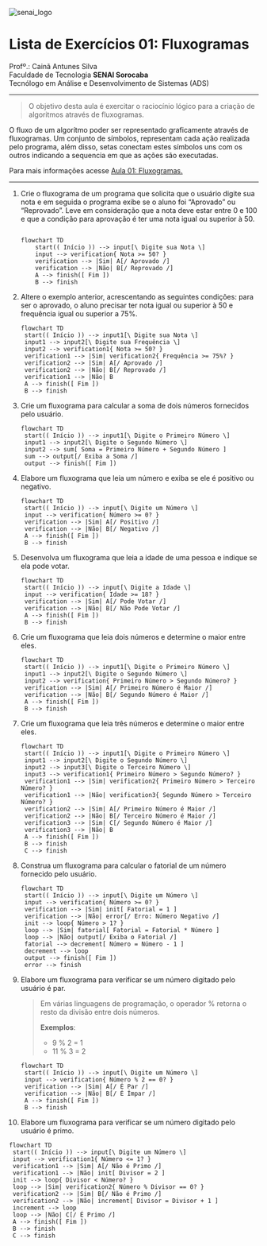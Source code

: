 ![senai_logo](https://transparencia.sp.senai.br/Content/img/logo-senai.png)

# Lista de Exercícios 01: Fluxogramas

Profº.: Cainã Antunes Silva  
Faculdade de Tecnologia **SENAI Sorocaba**  
Tecnólogo em Análise e Desenvolvimento de Sistemas (ADS)
___


> O objetivo desta aula é exercitar o raciocínio lógico para a criação de algoritmos através de fluxogramas.  

O fluxo de um algorítmo poder ser representado graficamente através de fluxogramas. Um conjunto de símbolos, representam cada ação realizada pelo programa, além disso, setas conectam estes símbolos uns com os outros indicando a sequencia em que as ações são executadas.

Para mais informações acesse [Aula 01: Fluxogramas.](https://www.notion.so/cainaantunes/Aula-01-Fluxogramas-188bde521b3b80de90f7dbd9407af71e)

***

1. Crie o fluxograma de um programa que solicita que o usuário digite sua nota e em seguida o programa exibe se o aluno foi “Aprovado” ou “Reprovado”. Leve em consideração que a nota deve estar entre 0 e 100 e que a condição para aprovação é ter uma nota igual ou superior à 50.
   
    ```mermaid
   
    flowchart TD
        start(( Início )) --> input[\ Digite sua Nota \]
        input --> verification{ Nota >= 50? }
        verification --> |Sim| A[/ Aprovado /]
        verification --> |Não| B[/ Reprovado /]
        A --> finish([ Fim ])
        B --> finish
    ```
   
2. Altere o exemplo anterior, acrescentando as seguintes condições: para ser o aprovado, o aluno precisar ter nota igual ou superior à 50 e frequência igual ou superior a 75%.
   
   ```mermaid
   flowchart TD
    start(( Início )) --> input1[\ Digite sua Nota \]
    input1 --> input2[\ Digite sua Frequência \]
    input2 --> verification1{ Nota >= 50? }
    verification1 --> |Sim| verification2{ Frequência >= 75%? }
    verification2 --> |Sim| A[/ Aprovado /]
    verification2 --> |Não| B[/ Reprovado /]
    verification1 --> |Não| B
    A --> finish([ Fim ])
    B --> finish
   ```
   
3. Crie um fluxograma para calcular a soma de dois números fornecidos pelo usuário.
   
   ```mermaid
   flowchart TD
    start(( Início )) --> input1[\ Digite o Primeiro Número \]
    input1 --> input2[\ Digite o Segundo Número \]
    input2 --> sum[ Soma = Primeiro Número + Segundo Número ]
    sum --> output[/ Exiba a Soma /]
    output --> finish([ Fim ])
   ```
   
4. Elabore um fluxograma que leia um número e exiba se ele é positivo ou negativo.
   
   ```mermaid
   flowchart TD
    start(( Início )) --> input[\ Digite um Número \]
    input --> verification{ Número >= 0? }
    verification --> |Sim| A[/ Positivo /]
    verification --> |Não| B[/ Negativo /]
    A --> finish([ Fim ])
    B --> finish
   ```
   
5. Desenvolva um fluxograma que leia a idade de uma pessoa e indique se ela pode votar.
   
   ```mermaid
   flowchart TD
    start(( Início )) --> input[\ Digite a Idade \]
    input --> verification{ Idade >= 18? }
    verification --> |Sim| A[/ Pode Votar /]
    verification --> |Não| B[/ Não Pode Votar /]
    A --> finish([ Fim ])
    B --> finish
   ```
   
6. Crie um fluxograma que leia dois números e determine o maior entre eles.
   
   ```mermaid
   flowchart TD
    start(( Início )) --> input1[\ Digite o Primeiro Número \]
    input1 --> input2[\ Digite o Segundo Número \]
    input2 --> verification{ Primeiro Número > Segundo Número? }
    verification --> |Sim| A[/ Primeiro Número é Maior /]
    verification --> |Não| B[/ Segundo Número é Maior /]
    A --> finish([ Fim ])
    B --> finish
   ```
   
7. Crie um fluxograma que leia três números e determine o maior entre eles.
   
   ```mermaid
   flowchart TD
    start(( Início )) --> input1[\ Digite o Primeiro Número \]
    input1 --> input2[\ Digite o Segundo Número \]
    input2 --> input3[\ Digite o Terceiro Número \]
    input3 --> verification1{ Primeiro Número > Segundo Número? }
    verification1 --> |Sim| verification2{ Primeiro Número > Terceiro Número? }
    verification1 --> |Não| verification3{ Segundo Número > Terceiro Número? }
    verification2 --> |Sim| A[/ Primeiro Número é Maior /]
    verification2 --> |Não| B[/ Terceiro Número é Maior /]
    verification3 --> |Sim| C[/ Segundo Número é Maior /]
    verification3 --> |Não| B
    A --> finish([ Fim ])
    B --> finish
    C --> finish
   ```
   
8. Construa um fluxograma para calcular o fatorial de um número fornecido pelo usuário.
   
   ```mermaid
   flowchart TD
    start(( Início )) --> input[\ Digite um Número \]
    input --> verification{ Número >= 0? }
    verification --> |Sim| init[ Fatorial = 1 ]
    verification --> |Não| error[/ Erro: Número Negativo /]
    init --> loop{ Número > 1? }
    loop --> |Sim| fatorial[ Fatorial = Fatorial * Número ]
    loop --> |Não| output[/ Exiba o Fatorial /]
    fatorial --> decrement[ Número = Número - 1 ]
    decrement --> loop
    output --> finish([ Fim ])
    error --> finish
   ```
   
9. Elabore um fluxograma para verificar se um número digitado pelo usuário é par.
   
   > Em várias linguagens de programação, o operador % retorna o resto da divisão entre dois números.    
   > 
   >**Exemplos**:  
   > - 9 % 2 = 1  
   > - 11 % 3 = 2
   
   ```mermaid
   flowchart TD
    start(( Início )) --> input[\ Digite um Número \]
    input --> verification{ Número % 2 == 0? }
    verification --> |Sim| A[/ É Par /]
    verification --> |Não| B[/ É Ímpar /]
    A --> finish([ Fim ])
    B --> finish
   ```
   
10. Elabore um fluxograma para verificar se um número digitado pelo usuário é primo.
   
   ```mermaid
   flowchart TD
    start(( Início )) --> input[\ Digite um Número \]
    input --> verification1{ Número <= 1? }
    verification1 --> |Sim| A[/ Não é Primo /]
    verification1 --> |Não| init[ Divisor = 2 ]
    init --> loop{ Divisor < Número? }
    loop --> |Sim| verification2{ Número % Divisor == 0? }
    verification2 --> |Sim| B[/ Não é Primo /]
    verification2 --> |Não| increment[ Divisor = Divisor + 1 ]
    increment --> loop
    loop --> |Não| C[/ É Primo /]
    A --> finish([ Fim ])
    B --> finish
    C --> finish
   ```
